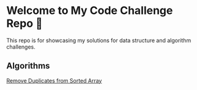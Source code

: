# Welcome to My Code Challenge Repo 👋

This repo is for showcasing my solutions for data structure and algorithm challenges.

## Algorithms

[Remove Duplicates from Sorted Array](./remove_duplicates_sorted_array/index.md)
